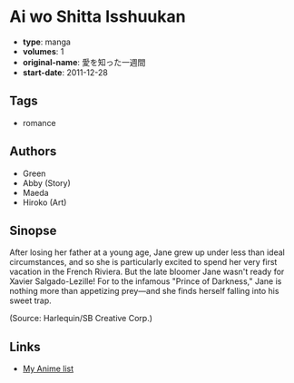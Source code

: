 # Ai wo Shitta Isshuukan

-   **type**: manga
-   **volumes**: 1
-   **original-name**: 愛を知った一週間
-   **start-date**: 2011-12-28

## Tags

-   romance

## Authors

-   Green
-   Abby (Story)
-   Maeda
-   Hiroko (Art)

## Sinopse

After losing her father at a young age, Jane grew up under less than ideal circumstances, and so she is particularly excited to spend her very first vacation in the French Riviera. But the late bloomer Jane wasn't ready for Xavier Salgado-Lezille! For to the infamous "Prince of Darkness," Jane is nothing more than appetizing prey—and she finds herself falling into his sweet trap.

(Source: Harlequin/SB Creative Corp.)

## Links

-   [My Anime list](https://myanimelist.net/manga/126309/Ai_wo_Shitta_Isshuukan)
